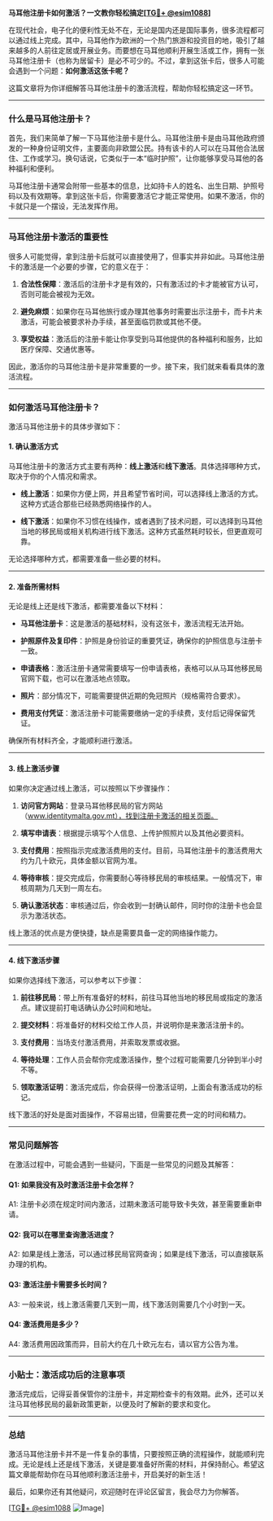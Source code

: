 **马耳他注册卡如何激活？一文教你轻松搞定[[TG💪+ @esim1088](https://t.me/s/esim1088)]**

在现代社会，电子化的便利性无处不在，无论是国内还是国际事务，很多流程都可以通过线上完成。其中，马耳他作为欧洲的一个热门旅游和投资目的地，吸引了越来越多的人前往定居或开展业务。而要想在马耳他顺利开展生活或工作，拥有一张马耳他注册卡（也称为居留卡）是必不可少的。不过，拿到这张卡后，很多人可能会遇到一个问题：**如何激活这张卡呢？**

这篇文章将为你详细解答马耳他注册卡的激活流程，帮助你轻松搞定这一环节。

---

### 什么是马耳他注册卡？

首先，我们来简单了解一下马耳他注册卡是什么。马耳他注册卡是由马耳他政府颁发的一种身份证明文件，主要面向非欧盟公民。持有该卡的人可以在马耳他合法居住、工作或学习。换句话说，它类似于一本“临时护照”，让你能够享受马耳他的各种福利和便利。

马耳他注册卡通常会附带一些基本的信息，比如持卡人的姓名、出生日期、护照号码以及有效期等。拿到这张卡后，你需要激活它才能正常使用。如果不激活，你的卡就只是一个摆设，无法发挥作用。

---

### 马耳他注册卡激活的重要性

很多人可能觉得，拿到注册卡后就可以直接使用了，但事实并非如此。马耳他注册卡的激活是一个必要的步骤，它的意义在于：

1. **合法性保障**：激活后的注册卡才是有效的，只有激活过的卡才能被官方认可，否则可能会被视为无效。
   
2. **避免麻烦**：如果你在马耳他旅行或办理其他事务时需要出示注册卡，而卡片未激活，可能会被要求补办手续，甚至面临罚款或其他不便。

3. **享受权益**：激活后的注册卡能让你享受到马耳他提供的各种福利和服务，比如医疗保障、交通优惠等。

因此，激活你的马耳他注册卡是非常重要的一步。接下来，我们就来看看具体的激活流程。

---

### 如何激活马耳他注册卡？

激活马耳他注册卡的具体步骤如下：

#### 1. 确认激活方式

马耳他注册卡的激活方式主要有两种：**线上激活**和**线下激活**。具体选择哪种方式，取决于你的个人情况和需求。

- **线上激活**：如果你方便上网，并且希望节省时间，可以选择线上激活的方式。这种方式适合那些已经熟悉网络操作的人。
  
- **线下激活**：如果你不习惯在线操作，或者遇到了技术问题，可以选择到马耳他当地的移民局或相关机构进行线下激活。这种方式虽然耗时较长，但更直观可靠。

无论选择哪种方式，都需要准备一些必要的材料。

---

#### 2. 准备所需材料

无论是线上还是线下激活，都需要准备以下材料：

- **马耳他注册卡**：这是激活的基础材料，没有这张卡，激活流程无法开始。
  
- **护照原件及复印件**：护照是身份验证的重要凭证，确保你的护照信息与注册卡一致。
  
- **申请表格**：激活注册卡通常需要填写一份申请表格，表格可以从马耳他移民局官网下载，也可以在激活地点领取。
  
- **照片**：部分情况下，可能需要提供近期的免冠照片（规格需符合要求）。
  
- **费用支付凭证**：激活注册卡可能需要缴纳一定的手续费，支付后记得保留凭证。

确保所有材料齐全，才能顺利进行激活。

---

#### 3. 线上激活步骤

如果你决定通过线上激活，可以按照以下步骤操作：

1. **访问官方网站**：登录马耳他移民局的官方网站（www.identitymalta.gov.mt），找到注册卡激活的相关页面。
   
2. **填写申请表**：根据提示填写个人信息、上传护照照片以及其他必要资料。
   
3. **支付费用**：按照指示完成激活费用的支付。目前，马耳他注册卡的激活费用大约为几十欧元，具体金额以官网为准。
   
4. **等待审核**：提交完成后，你需要耐心等待移民局的审核结果。一般情况下，审核周期为几天到一周左右。
   
5. **确认激活状态**：审核通过后，你会收到一封确认邮件，同时你的注册卡也会显示为激活状态。

线上激活的优点是方便快捷，缺点是需要具备一定的网络操作能力。

---

#### 4. 线下激活步骤

如果你选择线下激活，可以参考以下步骤：

1. **前往移民局**：带上所有准备好的材料，前往马耳他当地的移民局或指定的激活点。建议提前打电话确认办公时间和地址。
   
2. **提交材料**：将准备好的材料交给工作人员，并说明你是来激活注册卡的。
   
3. **支付费用**：当场支付激活费用，并索取发票或收据。
   
4. **等待处理**：工作人员会帮你完成激活操作，整个过程可能需要几分钟到半小时不等。
   
5. **领取激活证明**：激活完成后，你会获得一份激活证明，上面会有激活成功的标记。

线下激活的好处是面对面操作，不容易出错，但需要花费一定的时间和精力。

---

### 常见问题解答

在激活过程中，可能会遇到一些疑问，下面是一些常见的问题及其解答：

#### Q1: 如果我没有及时激活注册卡会怎样？
A1: 注册卡必须在规定时间内激活，过期未激活可能导致卡失效，甚至需要重新申请。

#### Q2: 我可以在哪里查询激活进度？
A2: 如果是线上激活，可以通过移民局官网查询；如果是线下激活，可以直接联系办理的机构。

#### Q3: 激活注册卡需要多长时间？
A3: 一般来说，线上激活需要几天到一周，线下激活则需要几个小时到一天。

#### Q4: 激活费用是多少？
A4: 激活费用因政策而异，目前大约在几十欧元左右，请以官方公告为准。

---

### 小贴士：激活成功后的注意事项

激活完成后，记得妥善保管你的注册卡，并定期检查卡的有效期。此外，还可以关注马耳他移民局的最新政策更新，以便及时了解新的要求和变化。

---

### 总结

激活马耳他注册卡并不是一件复杂的事情，只要按照正确的流程操作，就能顺利完成。无论是线上还是线下激活，关键是要准备好所需的材料，并保持耐心。希望这篇文章能帮助你在马耳他顺利激活注册卡，开启美好的新生活！

最后，如果你还有其他疑问，欢迎随时在评论区留言，我会尽力为你解答。

[[TG💪+ @esim1088](https://t.me/s/esim1088) ![Image](https://i.postimg.cc/4NQfJmqS/Snipaste-2025-05-13-00-14-12.png)]